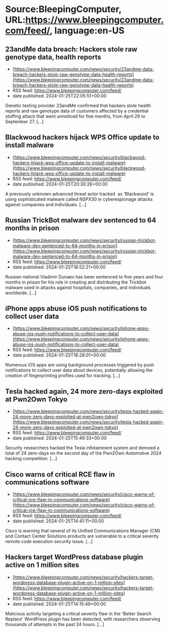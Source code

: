 # Source:BleepingComputer, URL:https://www.bleepingcomputer.com/feed/, language:en-US

## 23andMe data breach: Hackers stole raw genotype data, health reports
 - [https://www.bleepingcomputer.com/news/security/23andme-data-breach-hackers-stole-raw-genotype-data-health-reports](https://www.bleepingcomputer.com/news/security/23andme-data-breach-hackers-stole-raw-genotype-data-health-reports)
 - RSS feed: https://www.bleepingcomputer.com/feed/
 - date published: 2024-01-25T22:05:51+00:00

Genetic testing provider 23andMe confirmed that hackers stole health reports and raw genotype data of customers affected by a credential stuffing attack that went unnoticed for five months, from April 29 to September 27. [...]

## Blackwood hackers hijack WPS Office update to install malware
 - [https://www.bleepingcomputer.com/news/security/blackwood-hackers-hijack-wps-office-update-to-install-malware](https://www.bleepingcomputer.com/news/security/blackwood-hackers-hijack-wps-office-update-to-install-malware)
 - RSS feed: https://www.bleepingcomputer.com/feed/
 - date published: 2024-01-25T20:30:26+00:00

A previously unknown advanced threat actor tracked  as 'Blackwood' is using sophisticated malware called NSPX30 in cyberespionage attacks against companies and individuals. [...]

## Russian TrickBot malware dev sentenced to 64 months in prison
 - [https://www.bleepingcomputer.com/news/security/russian-trickbot-malware-dev-sentenced-to-64-months-in-prison](https://www.bleepingcomputer.com/news/security/russian-trickbot-malware-dev-sentenced-to-64-months-in-prison)
 - RSS feed: https://www.bleepingcomputer.com/feed/
 - date published: 2024-01-25T18:52:21+00:00

Russian national Vladimir Dunaev has been sentenced to five years and four months in prison for his role in creating and distributing the Trickbot malware used in attacks against hospitals, companies, and individuals worldwide. [...]

## iPhone apps abuse iOS push notifications to collect user data
 - [https://www.bleepingcomputer.com/news/security/iphone-apps-abuse-ios-push-notifications-to-collect-user-data](https://www.bleepingcomputer.com/news/security/iphone-apps-abuse-ios-push-notifications-to-collect-user-data)
 - RSS feed: https://www.bleepingcomputer.com/feed/
 - date published: 2024-01-25T18:28:01+00:00

Numerous iOS apps are using background processes triggered by push notifications to collect user data about devices, potentially allowing the creation of fingerprinting profiles used for tracking. [...]

## Tesla hacked again, 24 more zero-days exploited at Pwn2Own Tokyo
 - [https://www.bleepingcomputer.com/news/security/tesla-hacked-again-24-more-zero-days-exploited-at-pwn2own-tokyo](https://www.bleepingcomputer.com/news/security/tesla-hacked-again-24-more-zero-days-exploited-at-pwn2own-tokyo)
 - RSS feed: https://www.bleepingcomputer.com/feed/
 - date published: 2024-01-25T15:49:33+00:00

Security researchers hacked the Tesla infotainment system and demoed a total of 24 zero-days on the second day of the Pwn2Own Automotive 2024 hacking competition. [...]

## Cisco warns of critical RCE flaw in communications software
 - [https://www.bleepingcomputer.com/news/security/cisco-warns-of-critical-rce-flaw-in-communications-software](https://www.bleepingcomputer.com/news/security/cisco-warns-of-critical-rce-flaw-in-communications-software)
 - RSS feed: https://www.bleepingcomputer.com/feed/
 - date published: 2024-01-25T14:41:11+00:00

Cisco is warning that several of its Unified Communications Manager (CM) and Contact Center Solutions products are vulnerable to a critical severity remote code execution security issue. [...]

## Hackers target WordPress database plugin active on 1 million sites
 - [https://www.bleepingcomputer.com/news/security/hackers-target-wordpress-database-plugin-active-on-1-million-sites](https://www.bleepingcomputer.com/news/security/hackers-target-wordpress-database-plugin-active-on-1-million-sites)
 - RSS feed: https://www.bleepingcomputer.com/feed/
 - date published: 2024-01-25T14:15:49+00:00

Malicious activity targeting a critical severity flaw in the 'Better Search Replace' WordPress plugin has been detected, with researchers observing thousands of attempts in the past 24 hours. [...]

